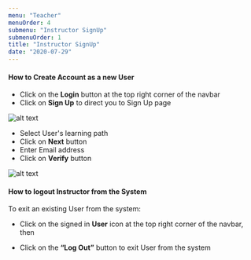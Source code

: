 ```yaml
---
menu: "Teacher"
menuOrder: 4
submenu: "Instructor SignUp"
submenuOrder: 1
title: "Instructor SignUp"
date: "2020-07-29"
---
```



<!-- if Schools has an account already they can login, [via this link](https://www.luminate.ng/LoginView). -->

#### How to Create Account as a new User

 * Click on the  **Login** button at the top right corner of the navbar
 * Click on **Sign Up** to direct you to Sign Up page

 ![alt text](/images/SignUp.png "Title") 

 * Select User's learning path
 * Click on **Next** button
 * Enter Email address
 * Click on **Verify** button
 
  ![alt text](/images/Verify.png "Title") 


#### How to logout Instructor from the System

 To exit an existing User from the system:
 * Click on the signed in **User** icon at the top right corner of the navbar,
 then

 * Click on the **“Log Out”** button to exit User from the system